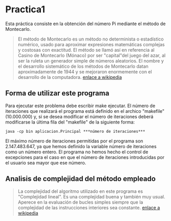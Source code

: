 # Practica1
Esta práctica consiste en la obtención del número Pi mediante el método de Montecarlo.
> El método de Montecarlo es un método no determinista o estadístico numérico, usado para aproximar expresiones matemáticas complejas y costosas con exactitud. El método se llamó así en referencia al Casino de Montecarlo (Mónaco) por ser "capital"del juego del azar, al ser la ruleta un generador simple de números aleatorios. El nombre y el desarrollo sistemático de los métodos de Montecarlo datan aproximadamente de 1944 y se mejoraron enormemente con el desarrollo de la computadora.
[enlace a wikipedia](https://es.wikipedia.org/wiki/Método_de_Montecarlo)

## Forma de utilizar este programa 
Para ejecutar este problema debe escribir make ejecutar. El número de iteraciones que realizará el programa está definido en el archico "makefile" (10.000.000) y, si se desea modificar el número de iteraciones deberá modificarse la última fila del "makefile" de la siguiente forma:

	java -cp bin aplicacion.Principal ***número de iteraciones***

El máximo número de iteraciones permitidas por el programa son 2.147.483.647, ya que hemos definido la variable número de iteraciones como un número entero.
El programa no hemos hecho el control de excepciones para el caso en que el número de iteraciones introducidas por el usuario sea mayor que ese número.


## Analisis de complejidad del método empleado
> La complejidad del algoritmo utilizado en este programa es "Complejidad lineal". Es una complejidad buena y también muy usual. Aperece en la evaluación de bucles simples siempre que la complejidad de las instrucciones interiores sea constante.
[enlace a wikipedia](https://monografias.com/trabajos27/complejidad-algoritmica/complejidad_algoritmica.shtml#complej)
